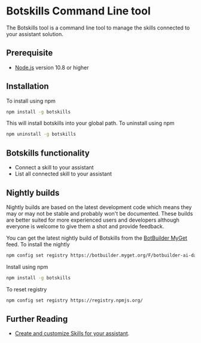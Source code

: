 # Botskills Command Line tool
The Botskills tool is a command line tool to manage the skills connected to your assistant solution.

## Prerequisite
- [Node.js](https://nodejs.org/) version 10.8 or higher

## Installation
To install using npm
```bash
npm install -g botskills
```
This will install botskills into your global path.
To uninstall using npm
```bash
npm uninstall -g botskills
```

## Botskills functionality
- Connect a skill to your assistant
- List all connected skill to your assistant

## Nightly builds
Nightly builds are based on the latest development code which means they may or may not be stable and probably won't be documented. These builds are better suited for more experienced users and developers although everyone is welcome to give them a shot and provide feedback.

You can get the latest nightly build of Botskills from the [BotBuilder MyGet]() feed. To install the nightly
```bash
npm config set registry https://botbuilder.myget.org/F/botbuilder-ai-daily/npm
```
Install using npm
```bash
npm install -g botskills
```
To reset registry
```bash
npm config set registry https://registry.npmjs.org/
```

## Further Reading
- [Create and customize Skills for your assistant]().